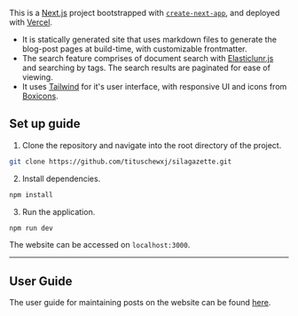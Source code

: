 This is a [Next.js](https://nextjs.org/) project bootstrapped with [`create-next-app`](https://github.com/vercel/next.js/tree/canary/packages/create-next-app), and deployed with [Vercel](https://vercel.com/).

-   It is statically generated site that uses markdown files to generate the blog-post pages at build-time, with customizable frontmatter.
-   The search feature comprises of document search with [Elasticlunr.js](http://elasticlunr.com/) and searching by tags. The search results are paginated for ease of viewing.
-   It uses [Tailwind](https://tailwindcss.com/) for it's user interface, with responsive UI and icons from [Boxicons](boxicons.com).

## Set up guide

1. Clone the repository and navigate into the root directory of the project.

```bash
git clone https://github.com/tituschewxj/silagazette.git
```

2. Install dependencies.

```bash
npm install
```

3. Run the application.

```bash
npm run dev
```

The website can be accessed on `localhost:3000`.

---

## User Guide

The user guide for maintaining posts on the website can be found [here](https://tituschewxj.github.io/silagazette/).
